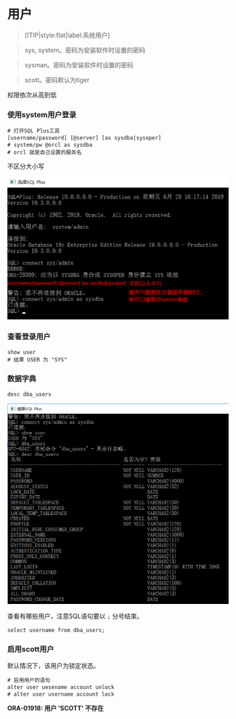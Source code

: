 # 用户

> [!TIP|style:flat|label:系统用户]

> sys, system。密码为安装软件时设置的密码

> sysman。密码为安装软件时设置的密码

> scott。密码默认为tiger

权限依次从高到低

### 使用system用户登录

```
# 打开SQL Plus工具
[username/password] [@server] [as sysdba|sysoper]
# system/pw @orcl as sysdba
# orcl 就是自己设置的服务名
```

不区分大小写

![sql-plus-sys](img/sql-plus-sys.png)

### 查看登录用户

```
show user
# 结果 USER 为 "SYS"
```

### 数据字典

```
desc dba_users
```

![sql-plus-dba-users](img/sql-plus-dba-users.png)

查看有哪些用户，注意SQL语句要以 `;` 分号结束。

```
select username from dba_users;
```

### 启用scott用户

默认情况下，该用户为锁定状态。

```
# 启用用户的语句
alter user uesename account unlock
# alter user username account lock
```

**ORA-01918: 用户 'SCOTT' 不存在**